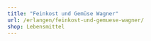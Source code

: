 ```yaml
---
title: "Feinkost und Gemüse Wagner"
url: /erlangen/feinkost-und-gemuese-wagner/
shop: Lebensmittel
---
```

